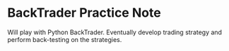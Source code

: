 # BackTrader Practice Note
Will play with Python BackTrader.
Eventually develop trading strategy and perform back-testing on the strategies.

